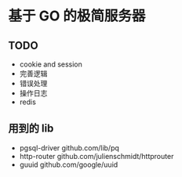 # 基于 GO 的极简服务器

## TODO

- cookie and session
- 完善逻辑
- 错误处理
- 操作日志
- redis

## 用到的 lib

- pgsql-driver github.com/lib/pq
- http-router github.com/julienschmidt/httprouter
- guuid github.com/google/uuid
